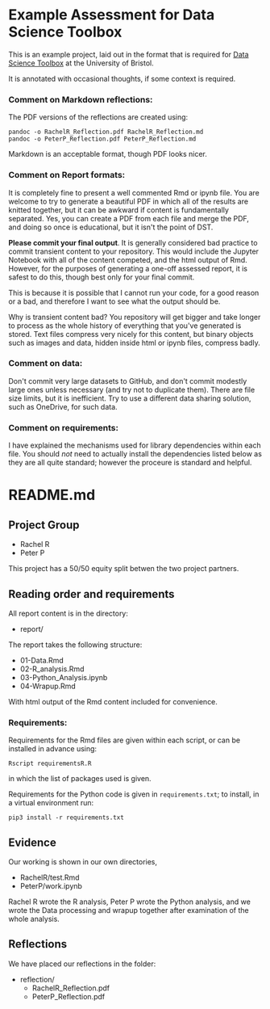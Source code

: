 # Example Assessment for Data Science Toolbox

This is an example project, laid out in the format that is required for [Data Science Toolbox](dsbristol.github.io/dst/) at the University of Bristol.

It is annotated with occasional thoughts, if some context is required.

### Comment on Markdown reflections:

The PDF versions of the reflections are created using:

```{sh}
pandoc -o RachelR_Reflection.pdf RachelR_Reflection.md 
pandoc -o PeterP_Reflection.pdf PeterP_Reflection.md 
```


Markdown is an acceptable format, though PDF looks nicer.

### Comment on Report formats:

It is completely fine to present a well commented Rmd or ipynb file. You are welcome to try to generate a beautiful PDF in which all of the results are knitted together, but it can be awkward if content is fundamentally separated. Yes, you can create a PDF from each file and merge the PDF, and doing so once is educational, but it isn't the point of DST.

**Please commit your final output**. It is generally considered bad practice to commit transient content to your repository. This would include the Jupyter Notebook with all of the content competed, and the html output of Rmd. However, for the purposes of generating a one-off assessed report, it is safest to do this, though best only for your final commit. 

This is because it is possible that I cannot run your code, for a good reason or a bad, and therefore I want to see what the output should be.

Why is transient content bad? You repository will get bigger and take longer to process as the whole history of everything that you've generated is stored. Text files compress very nicely for this content, but binary objects such as images and data, hidden inside html or ipynb files, compress badly.

### Comment on data:

Don't commit very large datasets to GitHub, and don't commit modestly large ones unless necessary (and try not to duplicate them). There are file size limits, but it is inefficient. Try to use a different data sharing solution, such as OneDrive, for such data.

### Comment on requirements:

I have explained the mechanisms used for library dependencies within each file. You should *not* need to actually install the dependencies listed below as they are all quite standard; however the proceure is standard and helpful.

# README.md

## Project Group

* Rachel R
* Peter P

This project has a 50/50 equity split betwen the two project partners.

## Reading order and requirements

All report content is in the directory:

* report/

The report takes the following structure:

* 01-Data.Rmd
* 02-R_analysis.Rmd
* 03-Python_Analysis.ipynb
* 04-Wrapup.Rmd

With html output of the Rmd content included for convenience.

### Requirements:

Requirements for the Rmd files are given within each script, or can be installed in advance using:
```{sh}
Rscript requirementsR.R
```
in which the list of packages used is given.

Requirements for the Python code is given in `requirements.txt`; to install, in a virtual environment run:

```{sh}
pip3 install -r requirements.txt
```

## Evidence

Our working is shown in our own directories,

* RachelR/test.Rmd
* PeterP/work.ipynb

Rachel R wrote the R analysis, Peter P wrote the Python analysis, and we wrote the Data processing and wrapup together after examination of the whole analysis.

## Reflections

We have placed our reflections in the folder:

* reflection/
  - RachelR_Reflection.pdf
  - PeterP_Reflection.pdf


